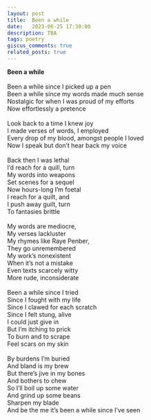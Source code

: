 ```yaml
---
layout: post
title:  Been a while
date:   2023-06-25 17:30:00
description: TBA
tags: poetry
giscus_comments: true
related_posts: true
---
```


<div class="poem">
<b>Been a while</b><br><br>Been a while since I picked up a pen<br>Been a while since my words made much sense<br>Nostalgic for when I was proud of my efforts<br>Now effortlessly a pretence<br><br>Look back to a time I knew joy<br>I made verses of words, I employed<br>Every drop of my blood, amongst people I loved<br>Now I speak but don’t hear back my voice<br><br>Back then I was lethal<br>I’d reach for a quill, turn<br>My words into weapons<br>Set scenes for a sequel<br>Now hours-long I’m foetal<br>I reach for a quilt, and<br>I push away guilt, turn<br>To fantasies brittle<br><br>My words are mediocre,<br>My verses lackluster<br>My rhymes like Raye Penber,<br>They go unremembered<br>My work’s nonexistent<br>When it’s not a mistake<br>Even texts scarcely witty<br>More rude, inconsiderate<br><br>Been a while since I tried<br>Since I fought with my life<br>Since I clawed for each scratch<br>Since I felt stung, alive<br>I could just give in<br>But I’m itching to prick<br>To burn and to scrape<br>Feel scars on my skin<br><br>By burdens I’m buried<br>And bland is my brew<br>But there’s jive in my bones<br>And bothers to chew<br>So I’ll boil up some water<br>And grind up some beans<br>Sharpen my blade<br>And be the me it’s been a while since I’ve seen</div>